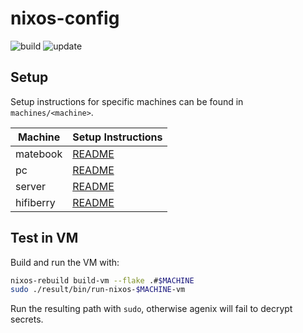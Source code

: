 # nixos-config

![build](https://github.com/jakobkukla/nixos-config/actions/workflows/build.yml/badge.svg)
![update](https://github.com/jakobkukla/nixos-config/actions/workflows/update.yml/badge.svg)

## Setup

Setup instructions for specific machines can be found in `machines/<machine>`.

| Machine   | Setup Instructions           |
|-----------|------------------------------|
| matebook  | [README](machines/matebook)  |
| pc        | [README](machines/pc)        |
| server    | [README](machines/server)    |
| hifiberry | [README](machines/hifiberry) |

## Test in VM

Build and run the VM with:

```bash
nixos-rebuild build-vm --flake .#$MACHINE
sudo ./result/bin/run-nixos-$MACHINE-vm
```

Run the resulting path with `sudo`, otherwise agenix will fail to decrypt secrets.
